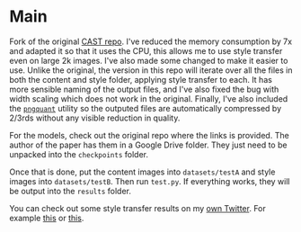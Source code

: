 # Main

Fork of the original [CAST repo](https://github.com/zyxElsa/CAST_pytorch). I've reduced the memory consumption by 7x and adapted it so that it uses the CPU, this allows me to use style transfer even on large 2k images. I've also made some changed to make it easier to use. Unlike the original, the version in this repo will iterate over all the files in both the content and style folder, applying style transfer to each. It has more sensible naming of the output files, and I've also fixed the bug with width scaling which does not work in the original. Finally, I've also included the [`pngquant`](https://pngquant.org/) utility so the outputed files are automatically compressed by 2/3rds without any visible reduction in quality.

For the models, check out the original repo where the links is provided. The author of the paper has them in a Google Drive folder. They just need to be unpacked into the `checkpoints` folder.

Once that is done, put the content images into `datasets/testA` and style images into `datasets/testB`. Then run `test.py`. If everything works, they will be output into the `results` folder.

You can check out some style transfer results on my [own Twitter](https://twitter.com/Ghostlike). For example [this](https://twitter.com/Ghostlike/status/1536019692414017538) or [this](https://twitter.com/Ghostlike/status/1542177545537425408).